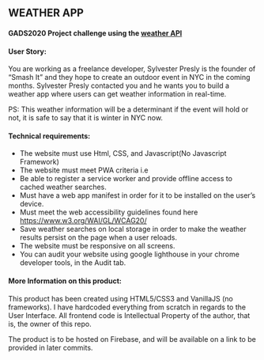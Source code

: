 ## WEATHER APP

#### GADS2020 Project challenge using the <a href = "https://openweathermap.org/api/one-call-api">weather API</a>


#### User Story:
You are working as a freelance developer, Sylvester Presly is the founder of  “Smash It” and they hope to create an outdoor event in NYC in the coming months. Sylvester Presly contacted you and he wants you to build a weather app where users can get weather information in real-time.

PS: This weather information will be a determinant if the event will hold or not, it is safe to say that it is winter in NYC now.


#### Technical requirements:

- The website must use Html, CSS, and Javascript(No Javascript Framework)
- The website must meet PWA criteria i.e
- Be able to register a service worker and provide offline access to cached weather searches.
- Must have a web app manifest in order for it to be installed on the user’s device.
- Must meet the web accessibility guidelines found here https://www.w3.org/WAI/GL/WCAG20/
- Save weather searches on local storage in order to make the weather results persist on the page when a user reloads.
- The website must be responsive on all screens.
- You can audit your website using google lighthouse in your chrome developer tools, in the Audit tab.


#### More Information on this product:

This product has been created using HTML5/CSS3 and VanillaJS (no frameworks). I have hardcoded everything from scratch in regards to the User Interface.
All frontend code is Intellectual Property of the author, that is, the owner of this repo.

The product is to be hosted on Firebase, and will be available on a link to be provided in later commits.